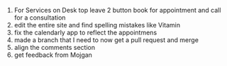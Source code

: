 1. For Services on Desk top leave 2 button book for appointment and call for a consultation 
2. edit the entire site and find spelling mistakes like Vitamin
3. fix the calendarly app to reflect the appointmens
4. made a branch that I need to now get a pull request and merge 
5. align the comments section
6. get feedback from Mojgan


